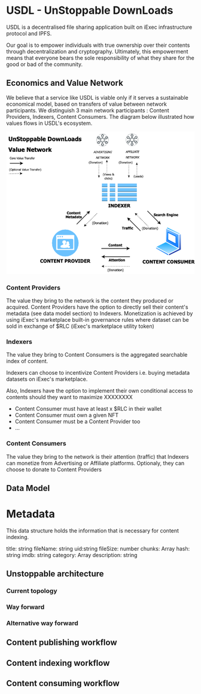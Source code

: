 # USDL - UnStoppable DownLoads 

USDL is a decentralised file sharing application built on iExec infrastructure protocol and IPFS. 

Our goal is to empower individuals with true ownership over their contents through decentralization and cryptography. Ultimately, this empowerment means that everyone bears the sole responsibility of what they share for the good or bad of the community. 


## Economics and Value Network
We believe that a service like USDL is viable only if it serves a sustainable economical model, based on transfers of value between  network participants.
We distinguish 3 main network participants : Content Providers, Indexers, Content Consumers. The diagram below illustrated how values flows in USDL's ecosystem.


![USDL Value Network](./media/usdl_value_network.png)

### Content Providers
The value they bring to the network is the content they produced or acquired. 
Content Providers have the option to directly sell their content's metadata (see data model section) to Indexers. 
Monetization is achieved by using iExec's marketplace built-in governance rules where dataset can be sold in exchange of $RLC (iExec's marketplace utility token)

### Indexers
The value they bring to Content Consumers is the aggregated searchable index of content. 

Indexers can choose to incentivize Content Providers i.e. buying metadata datasets on iExec's marketplace. 

Also, Indexers have the option to implement their own conditional access to contents should they want to maximize XXXXXXXX 

- Content Consumer must have at least x $RLC in their wallet
- Content Consumer must own a given NFT 
- Content Consumer must be a Content Provider too
- ...


### Content Consumers
The value they bring to the network is their attention (traffic) that Indexers can monetize from Advertising or Affiliate platforms. 
Optionaly, they can choose to donate to Content Providers 


## Data Model

# Metadata 
This data structure holds the information that is necessary for content indexing. 


title: string
fileName: string
uid:string
fileSize: number
chunks: Array<FileChunk>
hash: string
imdb: string
category: Array<string>
description: string


## Unstoppable architecture

### Current topology

### Way forward 

### Alternative way forward

## Content publishing workflow

## Content indexing workflow

## Content consuming workflow

